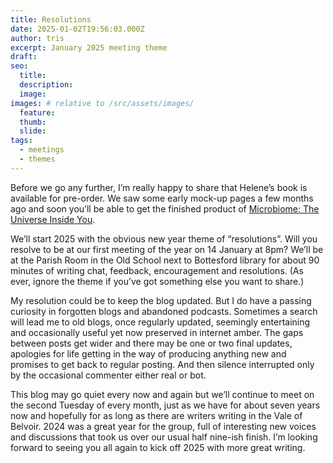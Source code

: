 ```yaml
---
title: Resolutions
date: 2025-01-02T19:56:03.000Z
author: tris
excerpt: January 2025 meeting theme
draft: 
seo:
  title:
  description:
  image: 
images: # relative to /src/assets/images/
  feature: 
  thumb: 
  slide:
tags:
  - meetings
  - themes
---
```

Before we go any further, I’m really happy to share that Helene’s book is available for pre-order. We saw some early mock-up pages a few months ago and soon you’ll be able to get the finished product of [Microbiome: The Universe Inside You](https://www.amazon.co.uk/Microbiome-Universe-Inside-Helene-Priestley-ebook/dp/B0CZTRDHHW/ref=mp_s_a_1_1?crid=31P45VPDEOVZG&dib=eyJ2IjoiMSJ9.rzfpkRmu6mST6qVokBy5wQ.1BwPG48LFdLGkWXUEvw7CK6u1xcVNgod2-rW8vDbxr0&dib_tag=se&keywords=helene+priestley&nsdOptOutParam=true&qid=1735844673&sprefix=helene+pr%2Caps%2C96&sr=8-1).

We’ll start 2025 with the obvious new year theme of “resolutions”. Will you resolve to be at our first meeting of the year on 14 January at 8pm? We’ll be at the Parish Room in the Old School next to Bottesford library for about 90 minutes of writing chat, feedback, encouragement and resolutions. (As ever, ignore the theme if you’ve got something else you want to share.)

My resolution could be to keep the blog updated. But I do have a passing curiosity in forgotten blogs and abandoned podcasts. Sometimes a search will lead me to old blogs, once regularly updated, seemingly entertaining and occasionally useful yet now preserved in internet amber. The gaps between posts get wider and there may be one or two final updates, apologies for life getting in the way of producing anything new and promises to get back to regular posting. And then silence interrupted only by the occasional commenter either real or bot.

This blog may go quiet every now and again but we’ll continue to meet on the second Tuesday of every month, just as we have for about seven years now and hopefully for as long as there are writers writing in the Vale of Belvoir. 2024 was a great year for the group, full of interesting new voices and discussions that took us over our usual half nine-ish finish. I’m looking forward to seeing you all again to kick off 2025 with more great writing. 
